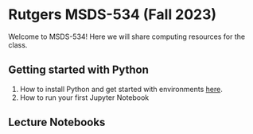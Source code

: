 # Rutgers MSDS-534 (Fall 2023)

Welcome to MSDS-534! Here we will share computing resources for the class.

## Getting started with Python

1. How to install Python and get started with environments [here](getting-started-python.md).
2. How to run your first Jupyter Notebook 

## Lecture Notebooks
